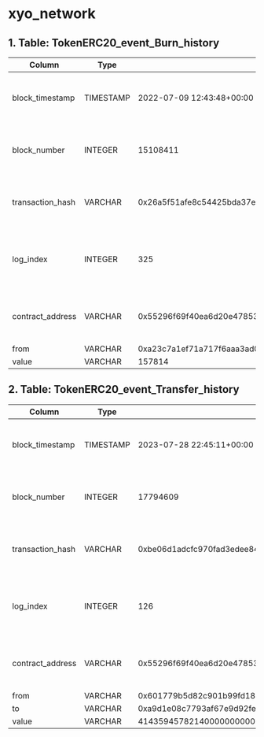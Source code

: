 # xyo\_network

## 1. Table: TokenERC20\_event\_Burn\_history

| Column            | Type      | Example                                                            | Description                                                  |
| ----------------- | --------- | ------------------------------------------------------------------ | ------------------------------------------------------------ |
| block\_timestamp  | TIMESTAMP | 2022-07-09 12:43:48+00:00                                          | Timestamp of the block where this event was emitted          |
| block\_number     | INTEGER   | 15108411                                                           | The block number where this event was emitted                |
| transaction\_hash | VARCHAR   | 0x26a5f51afe8c54425bda37e4e9a5996998cf17836216f460f052eaef08a805ef | Hash of the transactions in which this event was emitted     |
| log\_index        | INTEGER   | 325                                                                | Integer of the log index position in the block of this event |
| contract\_address | VARCHAR   | 0x55296f69f40ea6d20e478533c15a6b08b654e758                         | Address of the contract that produced the log                |
| from              | VARCHAR   | 0xa23c7a1ef71a717f6aaa3ad0fbf168d500da7c30                         |                                                              |
| value             | VARCHAR   | 157814                                                             |                                                              |

## 2. Table: TokenERC20\_event\_Transfer\_history

| Column            | Type      | Example                                                            | Description                                                  |
| ----------------- | --------- | ------------------------------------------------------------------ | ------------------------------------------------------------ |
| block\_timestamp  | TIMESTAMP | 2023-07-28 22:45:11+00:00                                          | Timestamp of the block where this event was emitted          |
| block\_number     | INTEGER   | 17794609                                                           | The block number where this event was emitted                |
| transaction\_hash | VARCHAR   | 0xbe06d1adcfc970fad3edee84d89535a311684e02c573355fee263c7613dbbd87 | Hash of the transactions in which this event was emitted     |
| log\_index        | INTEGER   | 126                                                                | Integer of the log index position in the block of this event |
| contract\_address | VARCHAR   | 0x55296f69f40ea6d20e478533c15a6b08b654e758                         | Address of the contract that produced the log                |
| from              | VARCHAR   | 0x601779b5d82c901b99fd186a611ec47dc9ed681e                         |                                                              |
| to                | VARCHAR   | 0xa9d1e08c7793af67e9d92fe308d5697fb81d3e43                         |                                                              |
| value             | VARCHAR   | 41435945782140000000000                                            |                                                              |
